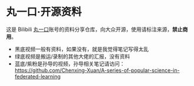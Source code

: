 # 丸一口·开源资料

这是 Bilibili [丸一口](https://space.bilibili.com/3461572290677609)账号的资料分享仓库，向大众开源，使用请标注来源，**禁止商用**。

- 黑底视频一般有资料，如果没有，就是我觉得笔记写得太乱
- 绿底视频是搬运/录制的其他大佬的汇报，没有资料
- 蓝底/紫粉是孙导的视频，孙导相关笔记请访问：https://github.com/Chenxing-Xuan/A-series-of-popular-science-in-federated-learning

